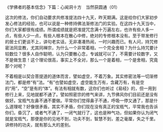 《学佛者的基本信念》下篇：心闻洞十方　当然获圆通（01）

这次的修法，你们自动要求共修准提法四十九天，昨天期满。这是给你们大家初步发心修法的经验，也可以说是一种修持佛法渐修法门的实验。在这四十九天当中，你们大家都很有成绩。所谓成绩就是把准提咒念满十万遍左右，也许有些人多一点，有些人少一点，有些人根本在散心中修，绝对的专修根本没有。至于带发修行的居士们更谈不上，讲句老实话，无非凑凑热闹，一时兴趣而已。有人问，持咒修密法同显教，尤其同禅宗，为什么一个非常着相，一个完全舍相？为什么持咒要计较数位？很多人自作聪明，认为只要散心念，专诚就可以了，不需要计较数字，又不是做生意！这个理论很高，事实上不全对，那么一个是着相，一个是舍相，究竟那个对呢？

不着相是以契合菩提道的道体而言，譬如虚空，不着万象。其实修密法等一切渐修法门，都是修“有”法。“有”也譬如虚空，虚空能生万有，含藏万有，有是空的“用”，“空”是有的“体”。有法有相就有数，这你们也听过《易经》的，但一用到修行上来，见地就都不通了。譬如照密宗的修气来讲，九节佛风你们目前还是没有做好。宝瓶气左鼻不通不要做。平常你们觉得鼻子不通，呼吸一停又通了，那是什么道理呢？好像很矛盾，其实不矛盾，你们现在没有真正的宝瓶气，平常我也告诉你们，昏沉了，或者气不通了，一闭气就行了，这也是种气功，但如果你认为闭气就是宝瓶气，那便是你的见地不到，功夫不到，智慧不到，差之毫厘，失之千里。讲修持的功夫，就有那么大的差别。



